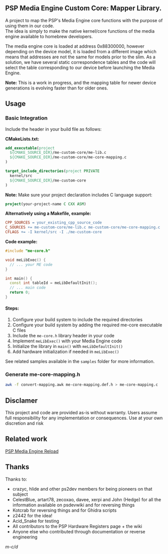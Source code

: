 ## PSP Media Engine Custom Core: Mapper Library.
A project to map the PSP's Media Engine core functions with the purpose of using them in our code.  
The idea is simply to make the native kernel/core functions of the media engine available to homebrew developers.  

The media engine core is loaded at address 0x88300000, however depending on the device model, it is loaded from a different image which means that addresses are not the same for models prior to the slim.
As a solution, we have several static correspondence tables and the code will select the table corresponding to our device before launching the Media Engine.

**Note:** This is a work in progress, and the mapping table for newer device generations is evolving faster than for older ones.

## Usage

### Basic Integration

Include the header in your build file as follows:

**CMakeLists.txt:**
```cmake
add_executable(project
  ${CMAKE_SOURCE_DIR}/me-custom-core/me-lib.c
  ${CMAKE_SOURCE_DIR}/me-custom-core/me-core-mapping.c
)
```

```cmake
target_include_directories(project PRIVATE 
  kernel/src
  ${CMAKE_SOURCE_DIR}/me-custom-core
)
```

**Note:** Make sure your project declaration includes C language support:
```cmake
project(your-project-name C CXX ASM)
```

**Alternatively using a Makefile, example:**
```makefile
CPP_SOURCES = your_existing_cpp_source_code
C_SOURCES += me-custom-core/me-lib.c me-custom-core/me-core-mapping.c
CFLAGS += -I kernel/src -I ./me-custom-core
```

**Code example:**
```cpp
#include "me-core.h"

void meLibExec() {
  // ... your ME code
}

int main() {
  const int tableId = meLibDefaultInit();
  // ... main code
  return 0;
}
```

#### Steps:
1. Configure your build system to include the required directories
2. Configure your build system by adding the required me-core executable C files
3. Include the `me-core.h` library header in your code
4. Implement `meLibExec()` with your Media Engine code
5. Initialize the library in `main()` with `meLibDefaultInit()`
6. Add hardware initialization if needed in `meLibExec()`
  
See related samples available in the `samples` folder for more information.

### Generate me-core-mapping.h

```bash
awk -f convert-mapping.awk me-core-mapping.def.h > me-core-mapping.c
```

## Disclamer
This project and code are provided as-is without warranty. Users assume full responsibility for any implementation or consequences. Use at your own discretion and risk

## Related work
[PSP Media Engine Reload](https://github.com/mcidclan/psp-media-engine-reload)

## Thanks
Thanks to:
- crazyc, hlide and other ps2dev members for being pioneers on that subject
- CelestBlue, artart78, zecoxao, davee, xerpi and John (Hedge) for all the information available on psdevwiki and for reversing things
- Kotcrab for reversing things and for Ghidra scripts
- z2442 for the idea!
- Acid_Snake for testing
- All contributors to the PSP Hardware Registers page + the wiki
- Anyone else who contributed through documentation or reverse engineering

*m-c/d*
